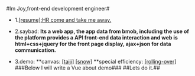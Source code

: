 #Im Joy,front-end development engineer#

* 1.<a href="http://zyl274939543.github.io/myblog/resume/resume.html" title="my resume">[resume]:HR come and take me away.</a>

* 2.saybad:
**Its a web app, the app data from bmob, including the use of the platform provides a API front-end data interaction and web is html+css+jquery for the front page display, ajax+json for data communication.**
* 3.demo:
**canvas:
<a href="http://zyl274939543.github.io/myblog/demo/taiji_canvas.html" title="canvas_demo">[taiji]</a>
<a href="http://zyl274939543.github.io/myblog/demo/snow_canvas.html" title="canvas_demo">[snow]</a>
**special efficiency:
<a href="http://zyl274939543.github.io/myblog/demo/businessCard.html" title="demo">[rolling-over]</a>
###Below I will write a Vue about demo###
##Lets do it.##
